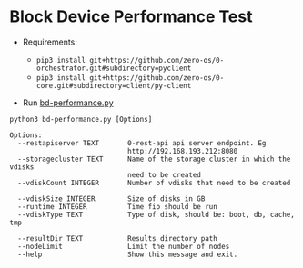 # Block Device Performance Test


- Requirements:

    * `pip3 install git+https://github.com/zero-os/0-orchestrator.git#subdirectory=pyclient`
    * `pip3 install git+https://github.com/zero-os/0-core.git#subdirectory=client/py-client`

- Run [bd-performance.py](./bd-performance.py)

```
python3 bd-performance.py [Options]

Options:
  --restapiserver TEXT       0-rest-api api server endpoint. Eg
                             http://192.168.193.212:8080
  --storagecluster TEXT      Name of the storage cluster in which the vdisks
                             need to be created
  --vdiskCount INTEGER       Number of vdisks that need to be created

  --vdiskSize INTEGER        Size of disks in GB
  --runtime INTEGER          Time fio should be run
  --vdiskType TEXT           Type of disk, should be: boot, db, cache, tmp

  --resultDir TEXT           Results directory path
  --nodeLimit                Limit the number of nodes
  --help                     Show this message and exit.
```
